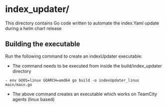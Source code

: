 # index_updater/

This directory contains Go code written to automate the index.Yaml update during a helm chart release

## Building the executable

Run the following command to create an indexUpdater executable:

- The command needs to be executed from inside the build/index_updater directory
```
- env GOOS=linux GOARCH=amd64 go build -o indexUpdater_linux main/main.go
```
- The above command creates an executable which works on TeamCity agents (linux based)
